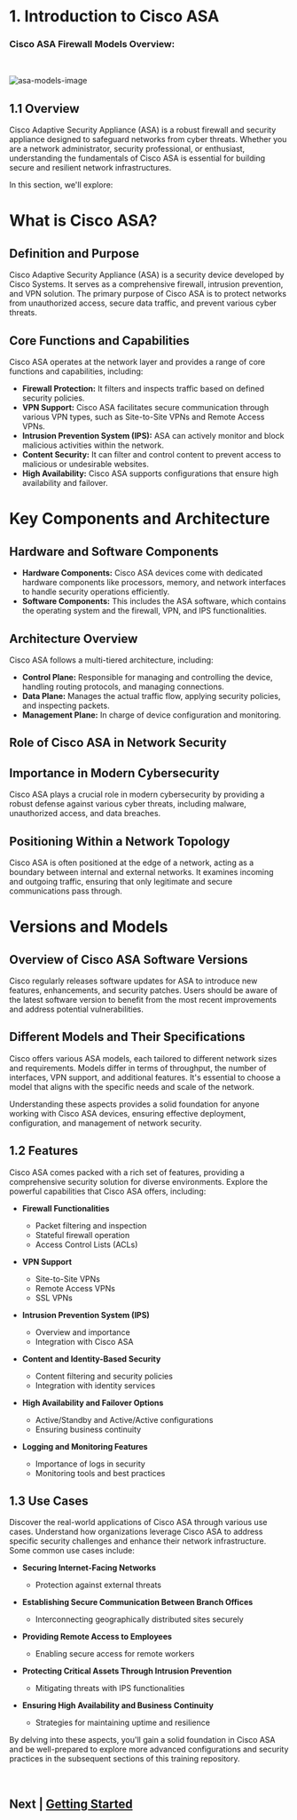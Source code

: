 # 1. Introduction to Cisco ASA

### Cisco ASA Firewall Models Overview:

<br>


![asa-models-image](https://github.com/hegdepavankumar/cisco-asa-firewall-training/assets/85627085/432b8698-1a91-4121-b29b-4941fd709bf8)


## 1.1 Overview

Cisco Adaptive Security Appliance (ASA) is a robust firewall and security appliance designed to safeguard networks from cyber threats. Whether you are a network administrator, security professional, or enthusiast, understanding the fundamentals of Cisco ASA is essential for building secure and resilient network infrastructures.

In this section, we'll explore:

# What is Cisco ASA?

## Definition and Purpose
Cisco Adaptive Security Appliance (ASA) is a security device developed by Cisco Systems. It serves as a comprehensive firewall, intrusion prevention, and VPN solution. The primary purpose of Cisco ASA is to protect networks from unauthorized access, secure data traffic, and prevent various cyber threats.

## Core Functions and Capabilities
Cisco ASA operates at the network layer and provides a range of core functions and capabilities, including:
- **Firewall Protection:** It filters and inspects traffic based on defined security policies.
- **VPN Support:** Cisco ASA facilitates secure communication through various VPN types, such as Site-to-Site VPNs and Remote Access VPNs.
- **Intrusion Prevention System (IPS):** ASA can actively monitor and block malicious activities within the network.
- **Content Security:** It can filter and control content to prevent access to malicious or undesirable websites.
- **High Availability:** Cisco ASA supports configurations that ensure high availability and failover.

# Key Components and Architecture

## Hardware and Software Components
- **Hardware Components:** Cisco ASA devices come with dedicated hardware components like processors, memory, and network interfaces to handle security operations efficiently.
- **Software Components:** This includes the ASA software, which contains the operating system and the firewall, VPN, and IPS functionalities.

## Architecture Overview
Cisco ASA follows a multi-tiered architecture, including:
- **Control Plane:** Responsible for managing and controlling the device, handling routing protocols, and managing connections.
- **Data Plane:** Manages the actual traffic flow, applying security policies, and inspecting packets.
- **Management Plane:** In charge of device configuration and monitoring.

## Role of Cisco ASA in Network Security

## Importance in Modern Cybersecurity
Cisco ASA plays a crucial role in modern cybersecurity by providing a robust defense against various cyber threats, including malware, unauthorized access, and data breaches.

## Positioning Within a Network Topology
Cisco ASA is often positioned at the edge of a network, acting as a boundary between internal and external networks. It examines incoming and outgoing traffic, ensuring that only legitimate and secure communications pass through.

# Versions and Models

## Overview of Cisco ASA Software Versions
Cisco regularly releases software updates for ASA to introduce new features, enhancements, and security patches. Users should be aware of the latest software version to benefit from the most recent improvements and address potential vulnerabilities.

## Different Models and Their Specifications
Cisco offers various ASA models, each tailored to different network sizes and requirements. Models differ in terms of throughput, the number of interfaces, VPN support, and additional features. It's essential to choose a model that aligns with the specific needs and scale of the network.

Understanding these aspects provides a solid foundation for anyone working with Cisco ASA devices, ensuring effective deployment, configuration, and management of network security.


## 1.2 Features

Cisco ASA comes packed with a rich set of features, providing a comprehensive security solution for diverse environments. Explore the powerful capabilities that Cisco ASA offers, including:

- **Firewall Functionalities**
  - Packet filtering and inspection
  - Stateful firewall operation
  - Access Control Lists (ACLs)

- **VPN Support**
  - Site-to-Site VPNs
  - Remote Access VPNs
  - SSL VPNs

- **Intrusion Prevention System (IPS)**
  - Overview and importance
  - Integration with Cisco ASA

- **Content and Identity-Based Security**
  - Content filtering and security policies
  - Integration with identity services

- **High Availability and Failover Options**
  - Active/Standby and Active/Active configurations
  - Ensuring business continuity

- **Logging and Monitoring Features**
  - Importance of logs in security
  - Monitoring tools and best practices

## 1.3 Use Cases

Discover the real-world applications of Cisco ASA through various use cases. Understand how organizations leverage Cisco ASA to address specific security challenges and enhance their network infrastructure. Some common use cases include:

- **Securing Internet-Facing Networks**
  - Protection against external threats

- **Establishing Secure Communication Between Branch Offices**
  - Interconnecting geographically distributed sites securely

- **Providing Remote Access to Employees**
  - Enabling secure access for remote workers

- **Protecting Critical Assets Through Intrusion Prevention**
  - Mitigating threats with IPS functionalities

- **Ensuring High Availability and Business Continuity**
  - Strategies for maintaining uptime and resilience

By delving into these aspects, you'll gain a solid foundation in Cisco ASA and be well-prepared to explore more advanced configurations and security practices in the subsequent sections of this training repository.

<br>

## Next | [Getting Started]()
